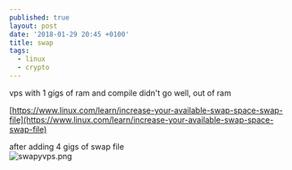 ```yaml
---
published: true
layout: post
date: '2018-01-29 20:45 +0100'
title: swap
tags:
  - linux
  - crypto
---
```

vps with 1 gigs of ram and compile didn't go well, out of ram

[https://www.linux.com/learn/increase-your-available-swap-space-swap-file](https://www.linux.com/learn/increase-your-available-swap-space-swap-file)

after adding 4 gigs of swap file  
![swapyvps.png]({{site.baseurl}}/media/swapyvps.png)

